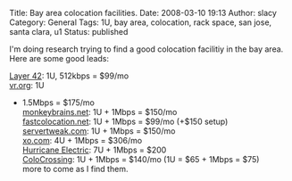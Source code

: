 Title: Bay area colocation facilities.
Date: 2008-03-10 19:13
Author: slacy
Category: General
Tags: 1U, bay area, colocation, rack space, san jose, santa clara, u1
Status: published

I'm doing research trying to find a good colocation facilitiy in the bay
area. Here are some good leads:

[Layer 42](http://layer42.com): 1U, 512kbps = \$99/mo  
[vr.org](http://www.vr.org/virtual-server-plans/server-colocation/): 1U
+ 1.5Mbps = \$175/mo  
[monkeybrains.net](http://monkeybrains.net): 1U + 1Mbps = \$150/mo  
[fastcolocation.net](http://fastcolocation.net/packages.html): 1U +
1Mbps = \$99/mo (+\$150 setup)  
[servertweak.com](http://www.servertweak.com/colocation/): 1U + 1Mbps =
\$150/mo  
[xo.com](http://xo.com): 4U + 1Mbps = \$306/mo  
[Hurricane Electric](http://he.net): 7U + 1Mbps = \$200  
[ColoCrossing](http://colocrossing.com): 1U + 1Mbps = \$140/mo (1U =
\$65 + 1Mbps = \$75)  
more to come as I find them.
